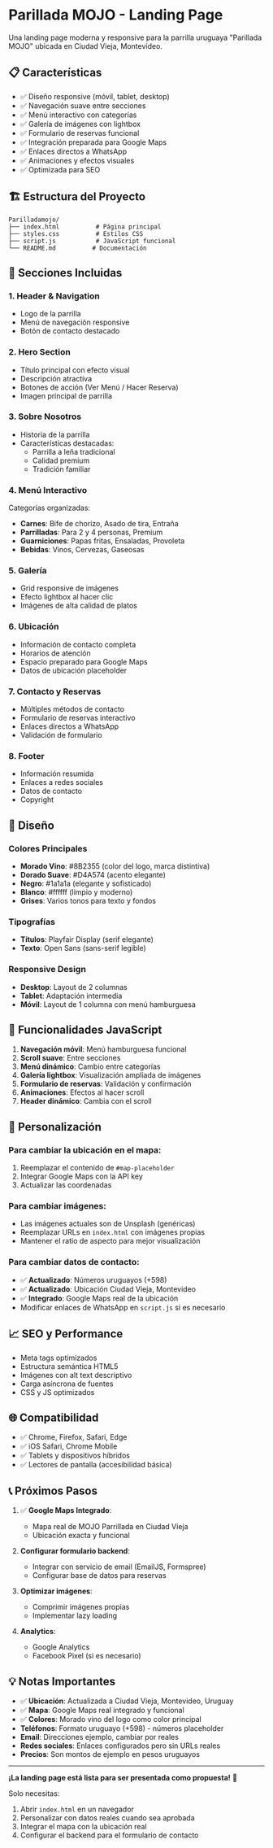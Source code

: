 # Parillada MOJO - Landing Page

Una landing page moderna y responsive para la parrilla uruguaya "Parillada MOJO" ubicada en Ciudad Vieja, Montevideo.

## 📋 Características

- ✅ Diseño responsive (móvil, tablet, desktop)
- ✅ Navegación suave entre secciones
- ✅ Menú interactivo con categorías
- ✅ Galería de imágenes con lightbox
- ✅ Formulario de reservas funcional
- ✅ Integración preparada para Google Maps
- ✅ Enlaces directos a WhatsApp
- ✅ Animaciones y efectos visuales
- ✅ Optimizada para SEO

## 🏗️ Estructura del Proyecto

```
Parilladamojo/
├── index.html          # Página principal
├── styles.css          # Estilos CSS
├── script.js           # JavaScript funcional
└── README.md          # Documentación
```

## 🚀 Secciones Incluidas

### 1. **Header & Navigation**
- Logo de la parrilla
- Menú de navegación responsive
- Botón de contacto destacado

### 2. **Hero Section**
- Título principal con efecto visual
- Descripción atractiva
- Botones de acción (Ver Menú / Hacer Reserva)
- Imagen principal de parrilla

### 3. **Sobre Nosotros**
- Historia de la parrilla
- Características destacadas:
  - Parrilla a leña tradicional
  - Calidad premium
  - Tradición familiar

### 4. **Menú Interactivo**
Categorías organizadas:
- **Carnes**: Bife de chorizo, Asado de tira, Entraña
- **Parrilladas**: Para 2 y 4 personas, Premium
- **Guarniciones**: Papas fritas, Ensaladas, Provoleta
- **Bebidas**: Vinos, Cervezas, Gaseosas

### 5. **Galería**
- Grid responsive de imágenes
- Efecto lightbox al hacer clic
- Imágenes de alta calidad de platos

### 6. **Ubicación**
- Información de contacto completa
- Horarios de atención
- Espacio preparado para Google Maps
- Datos de ubicación placeholder

### 7. **Contacto y Reservas**
- Múltiples métodos de contacto
- Formulario de reservas interactivo
- Enlaces directos a WhatsApp
- Validación de formulario

### 8. **Footer**
- Información resumida
- Enlaces a redes sociales
- Datos de contacto
- Copyright

## 🎨 Diseño

### Colores Principales
- **Morado Vino**: #8B2355 (color del logo, marca distintiva)
- **Dorado Suave**: #D4A574 (acento elegante)
- **Negro**: #1a1a1a (elegante y sofisticado)
- **Blanco**: #ffffff (limpio y moderno)
- **Grises**: Varios tonos para texto y fondos

### Tipografías
- **Títulos**: Playfair Display (serif elegante)
- **Texto**: Open Sans (sans-serif legible)

### Responsive Design
- **Desktop**: Layout de 2 columnas
- **Tablet**: Adaptación intermedia
- **Móvil**: Layout de 1 columna con menú hamburguesa

## 📱 Funcionalidades JavaScript

1. **Navegación móvil**: Menú hamburguesa funcional
2. **Scroll suave**: Entre secciones
3. **Menú dinámico**: Cambio entre categorías
4. **Galería lightbox**: Visualización ampliada de imágenes
5. **Formulario de reservas**: Validación y confirmación
6. **Animaciones**: Efectos al hacer scroll
7. **Header dinámico**: Cambia con el scroll

## 🔧 Personalización

### Para cambiar la ubicación en el mapa:
1. Reemplazar el contenido de `#map-placeholder`
2. Integrar Google Maps con la API key
3. Actualizar las coordenadas

### Para cambiar imágenes:
- Las imágenes actuales son de Unsplash (genéricas)
- Reemplazar URLs en `index.html` con imágenes propias
- Mantener el ratio de aspecto para mejor visualización

### Para cambiar datos de contacto:
- ✅ **Actualizado**: Números uruguayos (+598)
- ✅ **Actualizado**: Ubicación Ciudad Vieja, Montevideo
- ✅ **Integrado**: Google Maps real de la ubicación
- Modificar enlaces de WhatsApp en `script.js` si es necesario

## 📈 SEO y Performance

- Meta tags optimizados
- Estructura semántica HTML5
- Imágenes con alt text descriptivo
- Carga asíncrona de fuentes
- CSS y JS optimizados

## 🌐 Compatibilidad

- ✅ Chrome, Firefox, Safari, Edge
- ✅ iOS Safari, Chrome Mobile
- ✅ Tablets y dispositivos híbridos
- ✅ Lectores de pantalla (accesibilidad básica)

## 📞 Próximos Pasos

1. ✅ **Google Maps Integrado**:
   - Mapa real de MOJO Parrillada en Ciudad Vieja
   - Ubicación exacta y funcional

2. **Configurar formulario backend**:
   - Integrar con servicio de email (EmailJS, Formspree)
   - Configurar base de datos para reservas

3. **Optimizar imágenes**:
   - Comprimir imágenes propias
   - Implementar lazy loading

4. **Analytics**:
   - Google Analytics
   - Facebook Pixel (si es necesario)

## 💡 Notas Importantes

- ✅ **Ubicación**: Actualizada a Ciudad Vieja, Montevideo, Uruguay
- ✅ **Mapa**: Google Maps real integrado y funcional
- ✅ **Colores**: Morado vino del logo como color principal
- **Teléfonos**: Formato uruguayo (+598) - números placeholder
- **Email**: Direcciones ejemplo, cambiar por reales
- **Redes sociales**: Enlaces configurados pero sin URLs reales
- **Precios**: Son montos de ejemplo en pesos uruguayos

---

**¡La landing page está lista para ser presentada como propuesta!** 🚀

Solo necesitas:
1. Abrir `index.html` en un navegador
2. Personalizar con datos reales cuando sea aprobada
3. Integrar el mapa con la ubicación real
4. Configurar el backend para el formulario de contacto